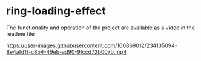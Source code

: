 # ring-loading-effect
The functionality and operation of the project are available as a video in the readme file


https://user-images.githubusercontent.com/100869012/234135094-8e4afd11-c8b4-49eb-ad90-9fccd72b007b.mp4

